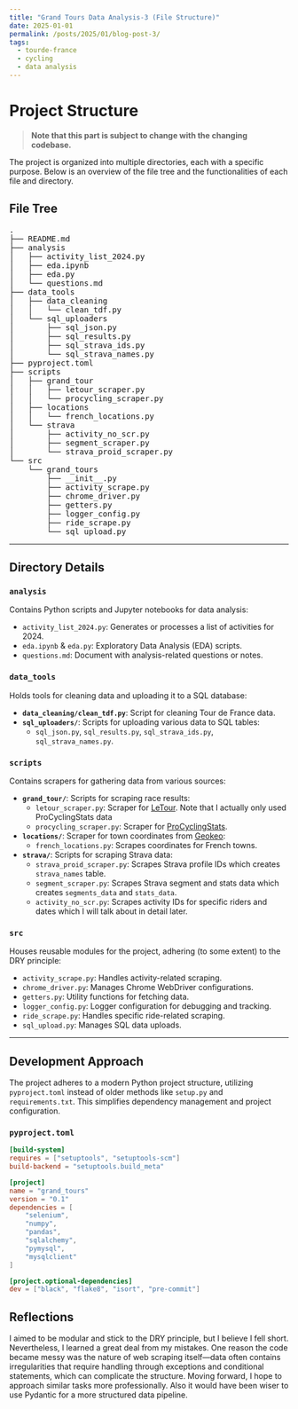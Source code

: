 ```yaml
---
title: "Grand Tours Data Analysis-3 (File Structure)"
date: 2025-01-01
permalink: /posts/2025/01/blog-post-3/
tags:
  - tourde-france
  - cycling
  - data analysis
---
```


# Project Structure

>**Note that this part is subject to change with the changing codebase.**

The project is organized into multiple directories, each with a specific purpose. Below is an overview of the file tree and the functionalities of each file and directory.

## File Tree
<pre>
.
├── README.md
├── analysis
│   ├── activity_list_2024.py
│   ├── eda.ipynb
│   ├── eda.py
│   └── questions.md
├── data_tools
│   ├── data_cleaning
│   │   └── clean_tdf.py
│   └── sql_uploaders
│       ├── sql_json.py
│       ├── sql_results.py
│       ├── sql_strava_ids.py
│       └── sql_strava_names.py
├── pyproject.toml
├── scripts
│   ├── grand_tour
│   │   ├── letour_scraper.py
│   │   └── procycling_scraper.py
│   ├── locations
│   │   └── french_locations.py
│   └── strava
│       ├── activity_no_scr.py
│       ├── segment_scraper.py
│       └── strava_proid_scraper.py
└── src
    └── grand_tours
        ├── __init__.py
        ├── activity_scrape.py
        ├── chrome_driver.py
        ├── getters.py
        ├── logger_config.py
        ├── ride_scrape.py
        └── sql_upload.py
</pre>


---

## Directory Details

### **`analysis`**
Contains Python scripts and Jupyter notebooks for data analysis:
- `activity_list_2024.py`: Generates or processes a list of activities for 2024.
- `eda.ipynb` & `eda.py`: Exploratory Data Analysis (EDA) scripts.
- `questions.md`: Document with analysis-related questions or notes.

### **`data_tools`**
Holds tools for cleaning data and uploading it to a SQL database:
- **`data_cleaning/clean_tdf.py`**: Script for cleaning Tour de France data.
- **`sql_uploaders/`**: Scripts for uploading various data to SQL tables:
  - `sql_json.py`, `sql_results.py`, `sql_strava_ids.py`, `sql_strava_names.py`.

### **`scripts`**
Contains scrapers for gathering data from various sources:
- **`grand_tour/`**: Scripts for scraping race results:
  - `letour_scraper.py`: Scraper for [LeTour](https://www.letour.fr/en/). Note that I actually only
used ProCyclingStats data
  - `procycling_scraper.py`: Scraper for [ProCyclingStats](https://www.procyclingstats.com).
- **`locations/`**: Scraper for town coordinates from [Geokeo](https://geokeo.com):
  - `french_locations.py`: Scrapes coordinates for French towns.
- **`strava/`**: Scripts for scraping Strava data:
  - `strava_proid_scraper.py`: Scrapes Strava profile IDs which creates `strava_names` table.
  - `segment_scraper.py`: Scrapes Strava segment and stats data which creates `segments_data` and `stats_data`.
  - `activity_no_scr.py`: Scrapes activity IDs for specific riders and dates which I will talk about in detail later.

### **`src`**
Houses reusable modules for the project, adhering (to some extent) to the DRY principle:
- `activity_scrape.py`: Handles activity-related scraping.
- `chrome_driver.py`: Manages Chrome WebDriver configurations.
- `getters.py`: Utility functions for fetching data.
- `logger_config.py`: Logger configuration for debugging and tracking.
- `ride_scrape.py`: Handles specific ride-related scraping.
- `sql_upload.py`: Manages SQL data uploads.

---

## Development Approach

The project adheres to a modern Python project structure, utilizing `pyproject.toml` instead of older methods like `setup.py` and `requirements.txt`. This simplifies dependency management and project configuration.

### **`pyproject.toml`**
```toml
[build-system]
requires = ["setuptools", "setuptools-scm"]
build-backend = "setuptools.build_meta"

[project]
name = "grand_tours"
version = "0.1"
dependencies = [
    "selenium",
    "numpy",
    "pandas",
    "sqlalchemy",
    "pymysql",
    "mysqlclient"
]

[project.optional-dependencies]
dev = ["black", "flake8", "isort", "pre-commit"]
```
## Reflections 

I aimed to be modular and stick to the DRY principle, but I believe I fell
short. Nevertheless, I learned a great deal from my mistakes. One reason the
code became messy was the nature of web scraping itself—data often contains
irregularities that require handling through exceptions and conditional
statements, which can complicate the structure. Moving forward, I hope to
approach similar tasks more professionally. Also it would have been wiser to
use Pydantic for a more structured data pipeline.



